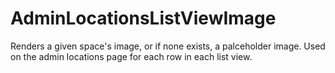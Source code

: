 # AdminLocationsListViewImage

Renders a given space's image, or if none exists, a palceholder image. Used on the admin locations
page for each row in each list view.
